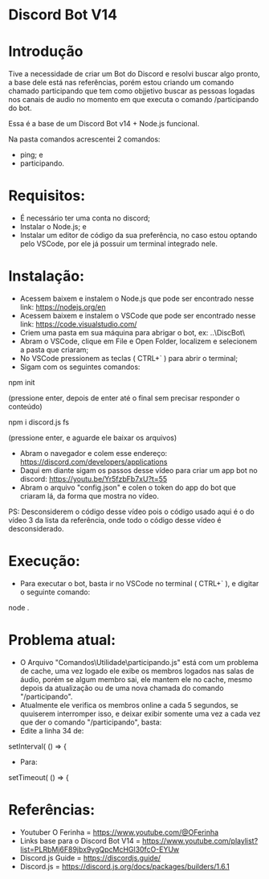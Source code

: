 # Discord Bot V14

# Introdução
  Tive a necessidade de criar um Bot do Discord e resolvi buscar algo pronto, a base dele está nas referências, porém estou 
criando um comando chamado participando que tem como objjetivo buscar as pessoas logadas nos canais de audio no momento em 
que executa o comando /participando do bot.

Essa é a base de um Discord Bot v14 + Node.js funcional.

Na pasta comandos acrescentei 2 comandos:
- ping; e
- participando.

# Requisitos:
- É necessário ter uma conta no discord;
- Instalar o Node.js; e
- Instalar um editor de código da sua preferência, no caso estou optando pelo VSCode, por ele já possuir um terminal integrado nele.

# Instalação:
- Acessem baixem e instalem o Node.js que pode ser encontrado nesse link: https://nodejs.org/en
- Acessem baixem e instalem o VSCode que pode ser encontrado nesse link: https://code.visualstudio.com/
- Criem uma pasta em sua máquina para abrigar o bot, ex: ..\DiscBot\
- Abram o VSCode, clique em File e Open Folder, localizem e selecionem a pasta que criaram;
- No VSCode pressionem as teclas ( CTRL+` ) para abrir o terminal;
- Sigam com os seguintes comandos:

npm init

(pressione enter, depois de enter até o final sem precisar responder o conteúdo)

npm i discord.js fs

(pressione enter, e aguarde ele baixar os arquivos)

- Abram o navegador e colem esse endereço: https://discord.com/developers/applications
- Daqui em diante sigam os passos desse vídeo para criar um app bot no discord: https://youtu.be/Yr5fzbFb7xU?t=55
- Abram o arquivo "config.json" e colen o token do app do bot que criaram lá, da forma que mostra no vídeo.

PS: Desconsiderem o código desse vídeo pois o código usado aqui é o do vídeo 3 da lista da referência, onde todo o código desse vídeo é desconsiderado.

# Execução:
- Para executar o bot, basta ir no VSCode no terminal ( CTRL+` ), e digitar o seguinte comando:

node .

# Problema atual:
- O Arquivo "Comandos\Utilidade\participando.js" está com um problema de cache, uma vez logado ele exibe os membros logados nas salas de áudio, porém se algum membro sai, ele mantem ele no cache, mesmo depois da atualização ou de uma nova chamada do comando "/participando".
- Atualmente ele verifica os membros online a cada 5 segundos, se quuiserem interromper isso, e deixar exibir somente uma vez a cada vez que der o comando "/participando", basta:
- Edite a linha 34 de: 

setInterval( () => {

- Para:

setTimeout( () => {

# Referências:
- Youtuber O Ferinha = https://www.youtube.com/@OFerinha
- Links base para o Discord Bot V14 = https://www.youtube.com/playlist?list=PLRbMj6F89jbx9ygQpcMcHGl30fcO-EYUw
- Discord.js Guide = https://discordjs.guide/
- Discord.js = https://discord.js.org/docs/packages/builders/1.6.1
